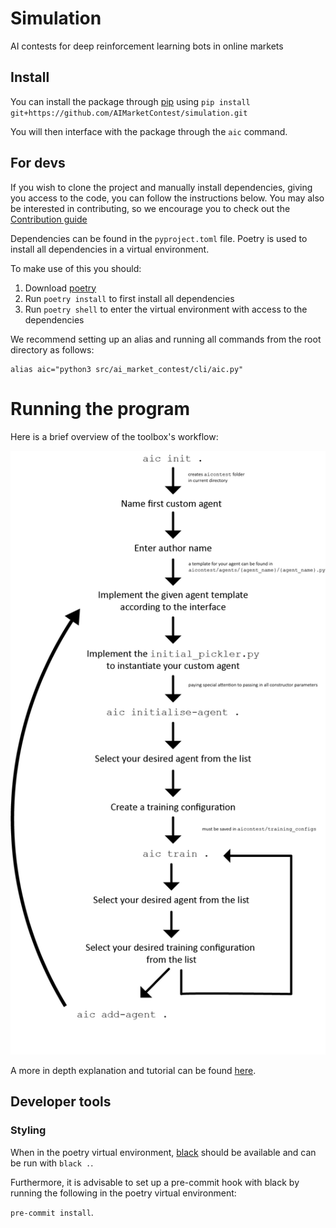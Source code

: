 

# Simulation
AI contests for deep reinforcement learning bots in online markets

## Install
You can install the package through [pip](https://pip.pypa.io/en/stable/) using `pip install git+https://github.com/AIMarketContest/simulation.git`

You will then interface with the package through the `aic` command.
## For devs
If you wish to clone the project and manually install dependencies, giving you access to the code, you can follow the instructions below. You may also be interested in contributing, so we encourage you to check out the [Contribution guide](docs/contributing.md)

Dependencies can be found in the `pyproject.toml` file.
Poetry is used to install all dependencies in a virtual environment.

To make use of this you should:
1. Download [poetry](https://python-poetry.org/)
2. Run `poetry install` to first install all dependencies
3. Run `poetry shell` to enter the virtual environment with access to the
   dependencies

We recommend setting up an alias and running all commands from the root directory as follows:
```
alias aic="python3 src/ai_market_contest/cli/aic.py"
```

# Running the program

Here is a brief overview of the toolbox's workflow:

<img src="docs/tutorial/aic_workflow.png" alt="Workflow">

A more in depth explanation and tutorial can be found [here](docs/tutorial/getting_started_tutorial.md).

## Developer tools

### Styling
When in the poetry virtual environment, [black](https://black.readthedocs.io/en/stable/) should be available and can be run with `black .`.

Furthermore, it is advisable to set up a pre-commit hook with black by running the following in the poetry virtual environment:

`pre-commit install`.

